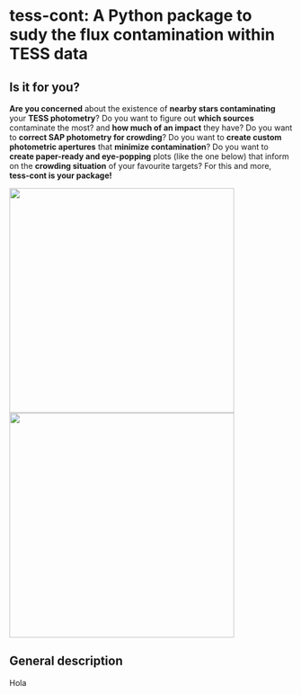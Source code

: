 # tess-cont: A Python package to sudy the flux contamination within TESS data
## Is it for you?
**Are you concerned** about the existence of **nearby stars contaminating** your **TESS photometry**? Do you want to figure out **which sources** contaminate the most? and **how much of an impact** they have? Do you want to **correct SAP photometry for crowding**? Do you want to **create custom photometric apertures** that **minimize contamination**? Do you want to **create paper-ready and eye-popping** plots (like the one below) that inform on the **crowding situation** of your favourite targets? For this and more, **tess-cont is your package!**

<img src="https://github.com/castro-gzlz/tess-cont/assets/132309889/deec5f78-e7e4-44c0-8246-2730b2350b8e" width="400">
<img src="https://github.com/castro-gzlz/tess-cont/assets/132309889/67f3f0c9-063a-41e8-a2c3-0304760760b4" width="400">


## General description
Hola
